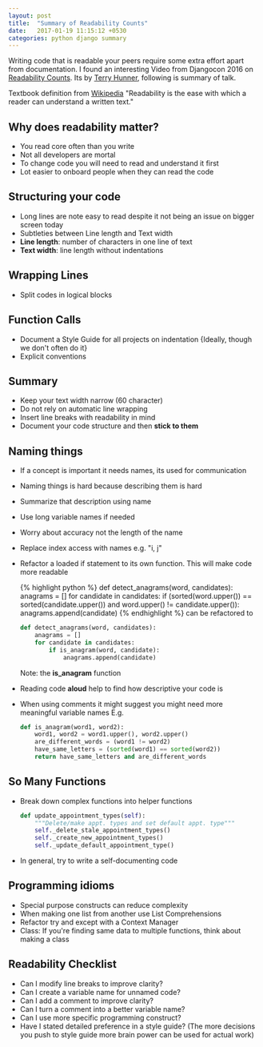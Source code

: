 ```yaml
---
layout: post
title:  "Summary of Readability Counts"
date:   2017-01-19 11:15:12 +0530
categories: python django summary
---
```


Writing code that is readable your peers require some extra effort apart from documentation. I found an interesting Video from Djangocon 2016 on [Readability Counts](https://www.youtube.com/watch?v=NvkC5UBJqeY&t=37s). Its by [Terry Hunner](https://twitter.com/treyhunner), following is summary of talk.


Textbook definition from [Wikipedia](https://en.wikipedia.org/wiki/Readability) "Readability is the ease with which a reader can understand a written text."

## Why does readability matter?
* You read core often than you write
* Not all developers are mortal
* To change code you will need to read and understand it first
* Lot easier to onboard people when they can read the code

## Structuring your code
* Long lines are note easy to read despite it not being an issue on bigger screen today
* Subtleties between Line length and Text width
* **Line length**: number of characters in one line of text
* **Text width**: line length without indentations

## Wrapping Lines
* Split codes in logical blocks

## Function Calls
* Document a Style Guide for all projects on indentation {Ideally, though we don't often do it}
* Explicit conventions

## Summary
* Keep your text width narrow (60 character)
* Do not rely on automatic line wrapping
* Insert line breaks with readability in mind
* Document your code structure and then **stick to them**

## Naming things
* If a concept is important it needs names, its used for communication
* Naming things is hard because describing them is hard
* Summarize that description using name
* Use long variable names if needed
* Worry about accuracy not the length of the name
* Replace index access with names e.g. "i, j"
* Refactor a loaded if statement to its own function. This will make code more readable

	{% highlight python %}
	def detect_anagrams(word, candidates):
	    anagrams = []
	    for candidate in candidates:
	        if (sorted(word.upper()) == sorted(candidate.upper())
	                and word.upper() != candidate.upper()):
	            anagrams.append(candidate)
	{% endhighlight %}
	can be refactored to 

	``` python
	def detect_anagrams(word, candidates):
	    anagrams = []
	    for candidate in candidates:
	        if is_anagram(word, candidate):
	            anagrams.append(candidate)
	```
	Note: the **is_anagram** function
* Reading code **aloud** help to find how descriptive your code is
* When using comments it might suggest you might need more meaningful variable names E.g.

	``` python
	def is_anagram(word1, word2):
	    word1, word2 = word1.upper(), word2.upper()
	    are_different_words = (word1 != word2)
	    have_same_letters = (sorted(word1) == sorted(word2))
	    return have_same_letters and are_different_words
	```

## So Many Functions
* Break down complex functions into helper functions

	``` python
	def update_appointment_types(self):
	    """Delete/make appt. types and set default appt. type"""
	    self._delete_stale_appointment_types()
	    self._create_new_appointment_types()
	    self._update_default_appointment_type()
	```
* In general, try to write a self-documenting code

## Programming idioms
* Special purpose constructs can reduce complexity
* When making one list from another use List Comprehensions
* Refactor try and except with a Context Manager
* Class: If you're finding same data to multiple functions, think about making a class

## Readability Checklist
* Can I modify line breaks to improve clarity?
* Can I create a variable name for unnamed code?
* Can I add a comment to improve clarity?
* Can I turn a comment into a better variable name? 
* Can I use more specific programming construct?
* Have I stated detailed preference in a style guide? (The more decisions you push to style guide more brain power can be used for actual work)
